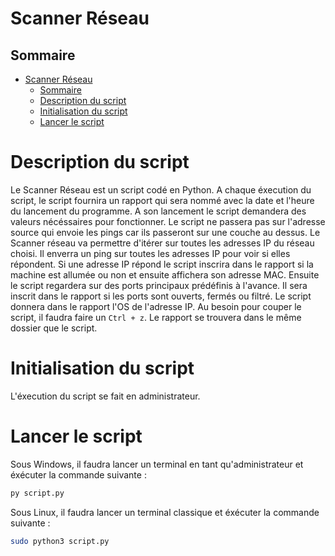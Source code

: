 # Scanner Réseau

## Sommaire

- [Scanner Réseau](#scanner-réseau)
  - [Sommaire](#sommaire)
  - [Description du script](#description-du-script)
  - [Initialisation du script](#initialisation-du-script)
  - [Lancer le script](#lancer-le-script)

# Description du script
Le Scanner Réseau est un script codé en Python.
A chaque éxecution du script, le script fournira un rapport qui sera nommé avec la date et l'heure du lancement du programme.
A son lancement le script demandera des valeurs nécéssaires pour fonctionner.
Le script ne passera pas sur l'adresse source qui envoie les pings car ils passeront sur une couche au dessus.
Le Scanner réseau va permettre d'itérer sur toutes les adresses IP du réseau choisi. Il enverra un ping sur toutes les adresses IP pour voir si elles répondent. Si une adresse IP répond le script inscrira dans le rapport si la machine est allumée ou non et ensuite affichera son adresse MAC.
Ensuite le script regardera sur des ports principaux prédéfinis à l'avance. Il sera inscrit dans le rapport si les ports sont ouverts, fermés ou filtré.
Le script donnera dans le rapport l'OS de l'adresse IP.
Au besoin pour couper le script, il faudra faire un `Ctrl + z`.
Le rapport se trouvera dans le même dossier que le script.

# Initialisation du script
L'éxecution du script se fait en administrateur.

# Lancer le script
Sous Windows, il faudra lancer un terminal en tant qu'administrateur et éxécuter la commande suivante : 
```bash
py script.py
```

Sous Linux, il faudra lancer un terminal classique et éxécuter la commande suivante : 
```bash
sudo python3 script.py
```


